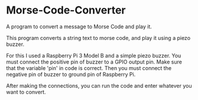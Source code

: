 # Morse-Code-Converter
A program to convert a message to Morse Code and play it.

This program converts a string text to morse code, and play it using a piezo buzzer.

For this I used a Raspberry Pi 3 Model B and a simple piezo buzzer. You must connect the positive pin of buzzer to a GPIO output pin. Make sure that the variable
'pin' in code is correct. Then you must connect the negative pin of buzzer to ground pin of Raspberry Pi.

After making the connections, you can run the code and enter whatever you want to convert.
